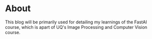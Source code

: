 # About

This blog will be primarily used for detailing my learnings of the FastAI course, which is apart of UQ's Image Processing and Computer Vision course.
